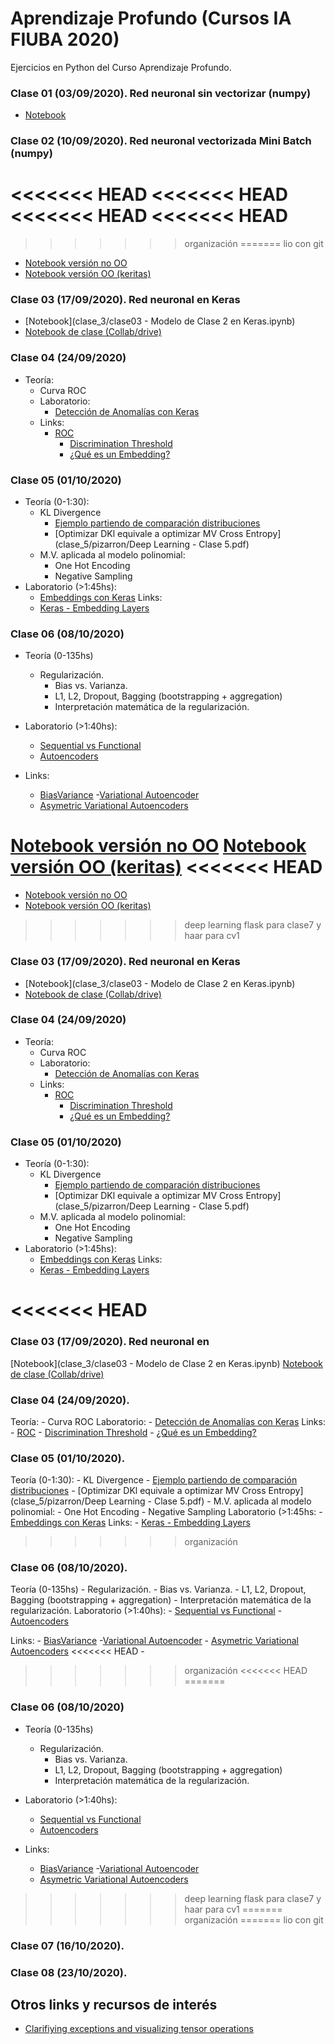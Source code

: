 # Aprendizaje Profundo (Cursos IA FIUBA 2020)

Ejercicios en Python del Curso Aprendizaje Profundo.

### Clase 01 (03/09/2020). Red neuronal sin vectorizar (numpy)

- [Notebook](clase_1/clase01.ipynb)

### Clase 02 (10/09/2020). Red neuronal vectorizada Mini Batch (numpy)

<<<<<<< HEAD
<<<<<<< HEAD
<<<<<<< HEAD
<<<<<<< HEAD
=======
>>>>>>> organización
=======
>>>>>>> lio con git
- [Notebook versión no OO](clase_2/clase02.ipynb)
- [Notebook versión OO (keritas)](clase_2/clase02-keritas.ipynb)

### Clase 03 (17/09/2020). Red neuronal en Keras

- [Notebook](clase_3/clase03 - Modelo de Clase 2 en Keras.ipynb)
- [Notebook de clase (Collab/drive)](clase_3/01_Introducción_a_clasificación_con_Keras.ipynb)

### Clase 04 (24/09/2020)

- Teoría:
     - Curva ROC
   - Laboratorio:
     - [Detección de Anomalías con Keras](https://colab.research.google.com/drive/1KqFJQ1sYAdUwdO6X2QRaU9pwqkqz8p0D?usp=sharing)
   - Links:
      - [ROC](https://en.wikipedia.org/wiki/Receiver_operating_characteristic)
          - [Discrimination Threshold](https://www.scikit-yb.org/en/latest/api/classifier/threshold.html#discrimination-threshold)
          - [¿Qué es un Embedding?](https://www.youtube.com/watch?v=RkYuH_K7Fx4)

### Clase 05 (01/10/2020)

- Teoría (0-1:30):
     - KL Divergence 
          - [Ejemplo partiendo de comparación distribuciones](clase_5/Deep_Learning_Clase_5.ipynb)
          - [Optimizar DKl equivale a optimizar MV Cross Entropy](clase_5/pizarron/Deep Learning - Clase 5.pdf)
  - M.V. aplicada al modelo polinomial:
    - One Hot Encoding
    - Negative Sampling
- Laboratorio (>1:45hs):
    - [Embeddings con Keras](https://colab.research.google.com/drive/1RFnCHmbbZne40qBHVZp9t9-oo9qCE25s?usp=sharing)
    Links:
    - [Keras - Embedding Layers](https://www.kaggle.com/colinmorris/embedding-layers)

### Clase 06  (08/10/2020)

- Teoría (0-135hs)
     - Regularización. 
          - Bias vs. Varianza.
          - L1, L2, Dropout, Bagging (bootstrapping + aggregation)
          - Interpretación matemática de la regularización.
- Laboratorio (>1:40hs):
  - [Sequential vs Functional]()
  - [Autoencoders](clase_6/Autoencoders_con_Keras.ipynb)
- Links:

     - [BiasVariance](http://scott.fortmann-roe.com/docs/BiasVariance.html)
          -[Variational Autoencoder](https://www.siarez.com/projects/variational-autoencoder)
     - [Asymetric Variational Autoencoders](https://arxiv.org/pdf/1711.08352.pdf)


[Notebook versión no OO](clase_2/clase02.ipynb)
[Notebook versión OO (keritas)](clase_2/clase02-keritas.ipynb)
<<<<<<< HEAD
=======
- [Notebook versión no OO](clase_2/clase02.ipynb)
- [Notebook versión OO (keritas)](clase_2/clase02-keritas.ipynb)
>>>>>>> deep learning flask para clase7 y haar para cv1

### Clase 03 (17/09/2020). Red neuronal en Keras

- [Notebook](clase_3/clase03 - Modelo de Clase 2 en Keras.ipynb)
- [Notebook de clase (Collab/drive)](clase_3/01_Introducción_a_clasificación_con_Keras.ipynb)

### Clase 04 (24/09/2020)

- Teoría:
     - Curva ROC
   - Laboratorio:
     - [Detección de Anomalías con Keras](https://colab.research.google.com/drive/1KqFJQ1sYAdUwdO6X2QRaU9pwqkqz8p0D?usp=sharing)
   - Links:
      - [ROC](https://en.wikipedia.org/wiki/Receiver_operating_characteristic)
          - [Discrimination Threshold](https://www.scikit-yb.org/en/latest/api/classifier/threshold.html#discrimination-threshold)
          - [¿Qué es un Embedding?](https://www.youtube.com/watch?v=RkYuH_K7Fx4)

### Clase 05 (01/10/2020)

- Teoría (0-1:30):
     - KL Divergence 
          - [Ejemplo partiendo de comparación distribuciones](clase_5/Deep_Learning_Clase_5.ipynb)
          - [Optimizar DKl equivale a optimizar MV Cross Entropy](clase_5/pizarron/Deep Learning - Clase 5.pdf)
  - M.V. aplicada al modelo polinomial:
    - One Hot Encoding
    - Negative Sampling
- Laboratorio (>1:45hs):
    - [Embeddings con Keras](https://colab.research.google.com/drive/1RFnCHmbbZne40qBHVZp9t9-oo9qCE25s?usp=sharing)
    Links:
    - [Keras - Embedding Layers](https://www.kaggle.com/colinmorris/embedding-layers)

<<<<<<< HEAD
=======

### Clase 03 (17/09/2020). Red neuronal en 

[Notebook](clase_3/clase03 - Modelo de Clase 2 en Keras.ipynb)
[Notebook de clase (Collab/drive)](clase_3/01_Introducción_a_clasificación_con_Keras.ipynb)

### Clase 04 (24/09/2020).

Teoría:
    - Curva ROC
Laboratorio:
    - [Detección de Anomalías con Keras](https://colab.research.google.com/drive/1KqFJQ1sYAdUwdO6X2QRaU9pwqkqz8p0D?usp=sharing)
Links:
    - [ROC](https://en.wikipedia.org/wiki/Receiver_operating_characteristic)
    - [Discrimination Threshold](https://www.scikit-yb.org/en/latest/api/classifier/threshold.html#discrimination-threshold)
    - [¿Qué es un Embedding?](https://www.youtube.com/watch?v=RkYuH_K7Fx4)

### Clase 05 (01/10/2020).

Teoría (0-1:30):
    - KL Divergence 
        - [Ejemplo partiendo de comparación distribuciones](clase_5/Deep_Learning_Clase_5.ipynb)
        - [Optimizar DKl equivale a optimizar MV Cross Entropy](clase_5/pizarron/Deep Learning - Clase 5.pdf)
    - M.V. aplicada al modelo polinomial:
        - One Hot Encoding
        - Negative Sampling
Laboratorio (>1:45hs:
    - [Embeddings con Keras](https://colab.research.google.com/drive/1RFnCHmbbZne40qBHVZp9t9-oo9qCE25s?usp=sharing)
Links:
    - [Keras - Embedding Layers](https://www.kaggle.com/colinmorris/embedding-layers)

>>>>>>> organización
### Clase 06  (08/10/2020).

Teoría (0-135hs)
    - Regularización. 
    - Bias vs. Varianza.
    - L1, L2, Dropout, Bagging (bootstrapping + aggregation)
    - Interpretación matemática de la regularización.
Laboratorio (>1:40hs):
    - [Sequential vs Functional]()
    - [Autoencoders](clase_6/Autoencoders_con_Keras.ipynb)
        
Links:
    - [BiasVariance](http://scott.fortmann-roe.com/docs/BiasVariance.html)
    -[Variational Autoencoder](https://www.siarez.com/projects/variational-autoencoder)
    - [Asymetric Variational Autoencoders](https://arxiv.org/pdf/1711.08352.pdf)
<<<<<<< HEAD
    - 
>>>>>>> organización
<<<<<<< HEAD
=======
### Clase 06  (08/10/2020)

- Teoría (0-135hs)
     - Regularización. 
          - Bias vs. Varianza.
          - L1, L2, Dropout, Bagging (bootstrapping + aggregation)
          - Interpretación matemática de la regularización.
- Laboratorio (>1:40hs):
  - [Sequential vs Functional]()
  - [Autoencoders](clase_6/Autoencoders_con_Keras.ipynb)
- Links:

     - [BiasVariance](http://scott.fortmann-roe.com/docs/BiasVariance.html)
          -[Variational Autoencoder](https://www.siarez.com/projects/variational-autoencoder)
     - [Asymetric Variational Autoencoders](https://arxiv.org/pdf/1711.08352.pdf)

>>>>>>> deep learning flask para clase7 y haar para cv1
=======
>>>>>>> organización
=======
>>>>>>> lio con git
### Clase 07 (16/10/2020).

### Clase 08 (23/10/2020).

## Otros links y recursos de interés

- [Clarifiying exceptions and visualizing tensor operations](https://explained.ai/tensor-sensor/index.html)